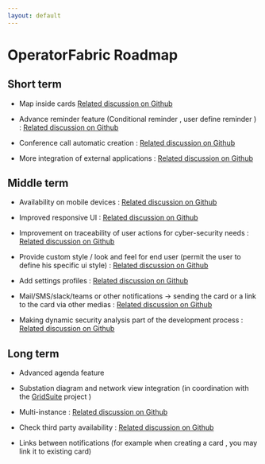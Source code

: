 ```yaml
---
layout: default
---
```


# OperatorFabric Roadmap  


## Short term 


-  Map inside cards [Related discussion on Github](https://github.com/opfab/operatorfabric-core/discussions/3224)


-  Advance reminder feature (Conditional reminder , user define reminder ) : [Related discussion on Github](https://github.com/opfab/operatorfabric-core/discussions/3044)

-  Conference call automatic creation : [Related discussion on Github](https://github.com/opfab/operatorfabric-core/discussions/3096) 

-  More integration of external applications : [Related discussion on Github](https://github.com/opfab/operatorfabric-core/discussions/3223) 



## Middle term

-  Availability on mobile devices :  [Related discussion on Github](https://github.com/opfab/operatorfabric-core/discussions/3098) 
  
-  Improved responsive UI :  [Related discussion on Github](https://github.com/opfab/operatorfabric-core/discussions/3220)

- Improvement on traceability of user actions for cyber-security needs  : [Related discussion on Github](https://github.com/opfab/operatorfabric-core/discussions/3095)

- Provide custom style / look and feel for end user (permit the user to define his specific ui style) : [Related discussion on Github](https://github.com/opfab/operatorfabric-core/discussions/3027)

-  Add settings profiles : [Related discussion on Github](https://github.com/opfab/operatorfabric-core/discussions/1927)

-   Mail/SMS/slack/teams or other notifications ->  sending the card or a link to the card via other medias : [Related discussion on Github](https://github.com/opfab/operatorfabric-core/discussions/3097)

-  Making dynamic security analysis part of the development process : [Related discussion on Github](https://github.com/opfab/operatorfabric-core/discussions/3102)

## Long term

-  Advanced agenda feature 
  
-  Substation diagram and network view integration (in coordination with the [GridSuite](https://github.com/gridsuite) project )
  
-  Multi-instance : [Related discussion on Github](https://github.com/opfab/operatorfabric-core/discussions/3099)

-  Check third party availability :  [Related discussion on Github](https://github.com/opfab/operatorfabric-core/discussions/2380)

-  Links between notifications (for example when  creating a card , you may link it to existing card) 